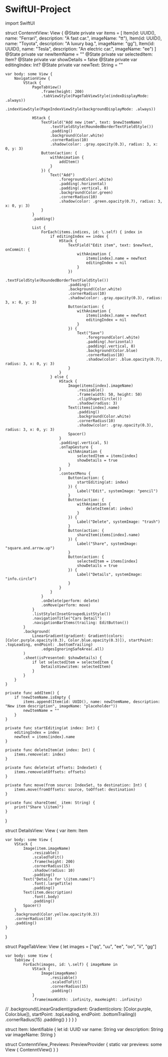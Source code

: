 # SwiftUI-Project
import SwiftUI

struct ContenntView: View {
    @State private var items = [
        Item(id: UUID(), name: "Ferrari", description: "A fast car.", imageName: "tt"),
        Item(id: UUID(), name: "Toyota", description: "A luxury bag.", imageName: "gg"),
        Item(id: UUID(), name: "Tesla", description: "An electric car.", imageName: "ee")
    ]
    @State private var newItemName = ""
    @State private var selectedItem: Item?
    @State private var showDetails = false
    @State private var editingIndex: Int?
    @State private var newText: String = ""

    var body: some View {
        NavigationView {
            VStack {
                PageTabView()
                    .frame(height: 200)
                    .tabViewStyle(PageTabViewStyle(indexDisplayMode: .always))
                    .indexViewStyle(PageIndexViewStyle(backgroundDisplayMode: .always))

                HStack {
                    TextField("Add new item", text: $newItemName)
                        .textFieldStyle(RoundedBorderTextFieldStyle())
                        .padding()
                        .background(Color.white)
                        .cornerRadius(10)
                        .shadow(color: .gray.opacity(0.3), radius: 3, x: 0, y: 3)
                    Button(action: {
                        withAnimation {
                            addItem()
                        }
                    }) {
                        Text("Add")
                            .foregroundColor(.white)
                            .padding(.horizontal)
                            .padding(.vertical, 8)
                            .background(Color.green)
                            .cornerRadius(10)
                            .shadow(color: .green.opacity(0.7), radius: 3, x: 0, y: 3)
                    }
                }
                .padding()

                List {
                    ForEach(items.indices, id: \.self) { index in
                        if editingIndex == index {
                            HStack {
                                TextField("Edit item", text: $newText, onCommit: {
                                    withAnimation {
                                        items[index].name = newText
                                        editingIndex = nil
                                    }
                                })
                                .textFieldStyle(RoundedBorderTextFieldStyle())
                                .padding()
                                .background(Color.white)
                                .cornerRadius(10)
                                .shadow(color: .gray.opacity(0.3), radius: 3, x: 0, y: 3)
                                Button(action: {
                                    withAnimation {
                                        items[index].name = newText
                                        editingIndex = nil
                                    }
                                }) {
                                    Text("Save")
                                        .foregroundColor(.white)
                                        .padding(.horizontal)
                                        .padding(.vertical, 8)
                                        .background(Color.blue)
                                        .cornerRadius(10)
                                        .shadow(color: .blue.opacity(0.7), radius: 3, x: 0, y: 3)
                                }
                            }
                        } else {
                            HStack {
                                Image(items[index].imageName)
                                    .resizable()
                                    .frame(width: 50, height: 50)
                                    .clipShape(Circle())
                                    .shadow(radius: 3)
                                Text(items[index].name)
                                    .padding()
                                    .background(Color.white)
                                    .cornerRadius(10)
                                    .shadow(color: .gray.opacity(0.3), radius: 3, x: 0, y: 3)
                                Spacer()
                            }
                            .padding(.vertical, 5)
                            .onTapGesture {
                                withAnimation {
                                    selectedItem = items[index]
                                    showDetails = true
                                }
                            }
                            .contextMenu {
                                Button(action: {
                                    startEditing(at: index)
                                }) {
                                    Label("Edit", systemImage: "pencil")
                                }
                                Button(action: {
                                    withAnimation {
                                        deleteItem(at: index)
                                    }
                                }) {
                                    Label("Delete", systemImage: "trash")
                                }
                                Button(action: {
                                    shareItem(items[index].name)
                                }) {
                                    Label("Share", systemImage: "square.and.arrow.up")
                                }
                                Button(action: {
                                    selectedItem = items[index]
                                    showDetails = true
                                }) {
                                    Label("Details", systemImage: "info.circle")
                                }
                            }
                        }
                    }
                    .onDelete(perform: delete)
                    .onMove(perform: move)
                }
                .listStyle(InsetGroupedListStyle())
                .navigationTitle("Cars Detail")
                .navigationBarItems(trailing: EditButton())
            }
            .background(
                LinearGradient(gradient: Gradient(colors: [Color.purple.opacity(0.3), Color.blue.opacity(0.3)]), startPoint: .topLeading, endPoint: .bottomTrailing)
                    .edgesIgnoringSafeArea(.all)
            )
            .sheet(isPresented: $showDetails) {
                if let selectedItem = selectedItem {
                    DetailsView(item: selectedItem)
                }
            }
        }
    }

    private func addItem() {
        if !newItemName.isEmpty {
            items.append(Item(id: UUID(), name: newItemName, description: "New item description", imageName: "placeholder"))
            newItemName = ""
        }
    }

    private func startEditing(at index: Int) {
        editingIndex = index
        newText = items[index].name
    }

    private func deleteItem(at index: Int) {
        items.remove(at: index)
    }

    private func delete(at offsets: IndexSet) {
        items.remove(atOffsets: offsets)
    }

    private func move(from source: IndexSet, to destination: Int) {
        items.move(fromOffsets: source, toOffset: destination)
    }

    private func shareItem(_ item: String) {
        print("Share \(item)")
    }
}

struct DetailsView: View {
    var item: Item

    var body: some View {
        VStack {
            Image(item.imageName)
                .resizable()
                .scaledToFit()
                .frame(height: 200)
                .cornerRadius(15)
                .shadow(radius: 10)
                .padding()
            Text("Details for \(item.name)")
                .font(.largeTitle)
                .padding()
            Text(item.description)
                .font(.body)
                .padding()
            Spacer()
        }
        .background(Color.yellow.opacity(0.3))
        .cornerRadius(10)
        .padding()
    }
}

struct PageTabView: View {
    let images = ["qq", "uu", "ee", "oo", "ii", "gg"]

    var body: some View {
        TabView {
            ForEach(images, id: \.self) { imageName in
                VStack {
                    Image(imageName)
                        .resizable()
                        .scaledToFit()
                        .cornerRadius(15)
                        .padding()
                }
                .frame(maxWidth: .infinity, maxHeight: .infinity)
//                .background(LinearGradient(gradient: Gradient(colors: [Color.purple, Color.blue]), startPoint: .topLeading, endPoint: .bottomTrailing))
                .cornerRadius(15)
                .padding()
            }
        }
    }
}

struct Item: Identifiable {
    let id: UUID
    var name: String
    var description: String
    var imageName: String
}

struct ContenntView_Previews: PreviewProvider {
    static var previews: some View {
        ContenntView()
    }
}
